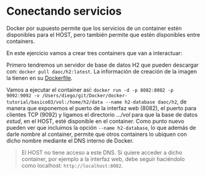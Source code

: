 # Conectando servicios

Docker por supuesto permite que los servicios de un container estén disponibles para el HOST, pero también permite que estén disponibles entre containers.

En este ejercicio vamos a crear tres containers que van a interactuar:

Primero tendremos un servidor de base de datos H2 que pueden descargar con: `docker pull daoc/h2:latest`. La información de creación de la imagen la tienen en su [Dockerfile](./Dockerfile).

Vamos a ejecutar el container así: `docker run -d -p 8082:8082 -p 9092:9092 -v /Users/diego/git/Docker/docker-tutorial/basico03/vol:/home/h2/data --name h2-database daoc/h2`, de manera que exponemos el puerto de la interfaz web (8082), el puerto para clientes TCP (9092) y ligamos el directorio *.../vol* para que la base de datos *estud*, en el HOST, esté disponible en el container. Como punto nuevo pueden ver que incluimos la opción `--name h2-database`, lo que además de darle nombre al container, permite que otros containers lo ubiquen con dicho nombre mediante el DNS interno de Docker.
> El HOST no tiene acceso a este DNS. Si quiere acceder a dicho container, por ejemplo a la interfaz web, debe seguir haciéndolo como localhost: `http://localhost:8082`.

